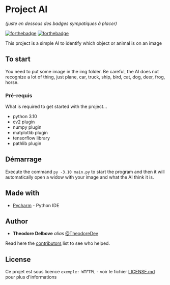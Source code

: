 # Project AI
_(juste en dessous des badges sympatiques à placer)_

[![forthebadge](http://forthebadge.com/images/badges/built-with-love.svg)](#)  [![forthebadge](http://forthebadge.com/images/badges/powered-by-electricity.svg)](#)

This project is a simple AI to identify which object or animal is on an image

## To start

You need to put some image in the img folder. Be careful, the AI does not recognize a lot of thing, just plane, car, truck, ship, bird, cat, dog, deer, frog, horse.

### Pré-requis

What is required to get started with the project...

- python 3.10
- cv2 plugin
- numpy plugin
- matplotlib plugin
- tensorflow library
- pathlib plugin

## Démarrage

Execute the command ``py -3.10 main.py`` to start the program and then it will automatically open a widow with your image and what the AI think it is. 

## Made with

* [Pycharm](https://www.jetbrains.com/pycharm/download/?section=windows) - Python IDE

## Author

* **Theodore Delbove** _alias_ [@TheodoreDev](https://github.com/theodoredev)

Read here the [contributors](https://github.com/TheodoreDev/AI_project/contributors) list to see who helped.

## License

Ce projet est sous licence ``exemple: WTFTPL`` - voir le fichier [LICENSE.md](LICENSE.md) pour plus d'informations

